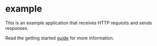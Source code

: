 # example

This is an example application that receives HTTP requests and sends responses.

Read the getting started [guide](../#getting-started) for more information.
